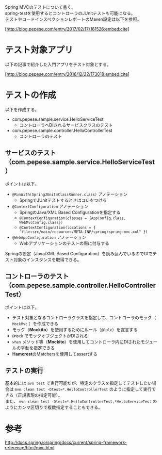 Spring MVCのテストについて書く。  
spring-testを使用するとコントローラのJUnitテストも可能になる。  
テストやコードインスペクションレポートのMaven設定は以下を参照。



[http://blog.pepese.com/entry/2017/02/17/161526:embed:cite]



# テスト対象アプリ

以下の記事で紹介した入門アプリをテスト対象とする。

[http://blog.pepese.com/entry/2016/12/22/173018:embed:cite]

# テストの作成

以下を作成する。

- com.pepese.sample.service.HelloServiceTest
    - コントローラへDIされるサービスクラスのテスト
- com.pepese.sample.controller.HelloControllerTest
    - コントローラのテスト

## サービスのテスト（com.pepese.sample.service.HelloServiceTest）

<script src="http://gist-it.appspot.com/https://github.com/pepese/spring-sample/blob/master/springmvc-sample-java/src/test/java/com/pepese/sample/service/HelloServiceTest.java?footer=0"></script>

ポイントは以下。

- ```@RunWith(SpringJUnit4ClassRunner.class)``` アノテーション
    - SpringでJUnitテストするときはコレをつける
- ```@ContextConfiguration``` アノテーション
    - SpringのJava/XML Based Configurationを指定する
    - ```@ContextConfiguration(classes = {AppConfig.class, WebMvcConfig.class})```
    - ```@ContextConfiguration(locations = { "file:src/main/resources/META-INF/spring/spring-mvc.xml" })```
- ```@WebAppConfiguration``` アノテーション
    - Webアプリケーションのテストの際に付与する

Springの設定（Java/XML Based Configuration）を読み込んでいるのでDIでテスト対象のインスタンスを取得できる。

## コントローラのテスト（com.pepese.sample.controller.HelloControllerTest）

<script src="http://gist-it.appspot.com/https://github.com/pepese/spring-sample/blob/master/springmvc-sample-java/src/test/java/com/pepese/sample/controller/HelloControllerTest.java?footer=0"></script>

ポイントは以下。

- テスト対象となるコントローラクラスを指定して、コントローラのモック（ ```MockMvc``` ）を作成できる
- モック（**Mockito**）を使用するためにルール（```@Rule```）を宣言する
- ```@Mock``` でモックオブジェクトがDIされる
- ```when``` メソッド等（**Mockito**）を使用してコントローラ内にDIされたモジュールの挙動を指定できる
- **Hamcrest**のMatchersを使用してassertする

## テストの実行

基本的には ```mvn test``` で実行可能だが、特定のクラスを指定してテストしたい場合は ```mvn clean test -Dtest=*.HelloControllerTest``` のように指定して実行できる（正規表現の指定可能）。  
また、 ```mvn clean test -Dtest=*.HelloControllerTest,*HelloServiceTest``` のようにカンマ区切りで複数指定することもできる。

# 参考

http://docs.spring.io/spring/docs/current/spring-framework-reference/html/mvc.html
